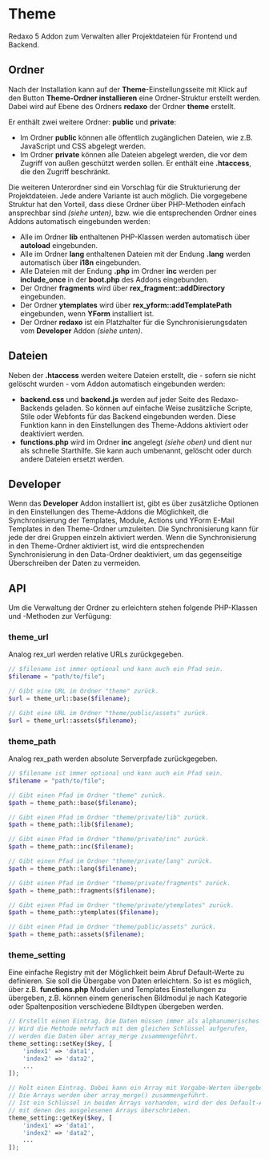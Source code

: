 # Theme

Redaxo 5 Addon zum Verwalten aller Projektdateien für Frontend und Backend.

## Ordner
Nach der Installation kann auf der __Theme__-Einstellungsseite mit Klick auf den Button __Theme-Ordner installieren__ eine Ordner-Struktur erstellt werden. Dabei wird auf Ebene des Ordners __redaxo__ der Ordner __theme__ erstellt.

Er enthält zwei weitere Ordner: __public__ und __private__: 
* Im Ordner __public__ können alle öffentlich zugänglichen Dateien, wie z.B. JavaScript und CSS abgelegt werden. 
* Im Ordner __private__ können alle Dateien abgelegt werden, die vor dem Zugriff von außen geschützt werden sollen. Er enthält eine __.htaccess__, die den Zugriff beschränkt.

Die weiteren Unterordner sind ein Vorschlag für die Strukturierung der Projektdateien. Jede andere Variante ist auch möglich. 
Die vorgegebene Struktur hat den Vorteil, dass diese Ordner über PHP-Methoden einfach ansprechbar sind *(siehe unten)*, bzw. wie die entsprechenden Ordner eines Addons automatisch eingebunden werden:
* Alle im Ordner __lib__ enthaltenen PHP-Klassen werden automatisch über __autoload__ eingebunden.
* Alle im Ordner __lang__ enthaltenen Dateien mit der Endung __.lang__ werden automatisch über __i18n__ eingebunden.
* Alle Dateien mit der Endung __.php__ im Ordner __inc__ werden per __include_once__ in der __boot.php__ des Addons eingebunden.
* Der Ordner __fragments__ wird über __rex_fragment::addDirectory__ eingebunden.
* Der Ordner __ytemplates__ wird über __rex_yform::addTemplatePath__ eingebunden, wenn __YForm__ installiert ist.
* Der Ordner __redaxo__ ist ein Platzhalter für die Synchronisierungsdaten vom __Developer__ Addon *(siehe unten)*.

## Dateien
Neben der __.htaccess__ werden weitere Dateien erstellt, die - sofern sie nicht gelöscht wurden - vom Addon automatisch eingebunden werden:
* __backend.css__ und __backend.js__ werden auf jeder Seite des Redaxo-Backends geladen. So können auf einfache Weise zusätzliche Scripte, Stile oder Webfonts für das Backend eingebunden werden. Diese Funktion kann in den Einstellungen des Theme-Addons aktiviert oder deaktiviert werden.
* __functions.php__ wird im Ordner __inc__ angelegt *(siehe oben)* und dient nur als schnelle Starthilfe. Sie kann auch umbenannt, gelöscht oder durch andere Dateien ersetzt werden.

## Developer
Wenn das  __Developer__ Addon installiert ist, gibt es über zusätzliche Optionen in den Einstellungen des Theme-Addons die Möglichkeit, die Synchronisierung der Templates, Module, Actions und YForm E-Mail Templates in den Theme-Ordner umzuleiten. Die Synchronisierung kann für jede der drei Gruppen einzeln aktiviert werden.
Wenn die Synchronisierung in den Theme-Ordner aktiviert ist, wird die entsprechenden Synchronisierung in den Data-Ordner deaktiviert, um das gegenseitige Überschreiben der Daten zu vermeiden. 

## API
Um die Verwaltung der Ordner zu erleichtern stehen folgende PHP-Klassen und -Methoden zur Verfügung:

### theme_url
Analog rex_url werden relative URLs zurückgegeben.

```php
// $filename ist immer optional und kann auch ein Pfad sein. 
$filename = "path/to/file";

// Gibt eine URL im Ordner "theme" zurück. 
$url = theme_url::base($filename);

// Gibt eine URL im Ordner "theme/public/assets" zurück. 
$url = theme_url::assets($filename);

```

### theme_path
Analog rex_path werden absolute Serverpfade zurückgegeben.

```php
// $filename ist immer optional und kann auch ein Pfad sein. 
$filename = "path/to/file";

// Gibt einen Pfad im Ordner "theme" zurück.
$path = theme_path::base($filename);

// Gibt einen Pfad im Ordner "theme/private/lib" zurück.
$path = theme_path::lib($filename);

// Gibt einen Pfad im Ordner "theme/private/inc" zurück.
$path = theme_path::inc($filename);

// Gibt einen Pfad im Ordner "theme/private/lang" zurück.
$path = theme_path::lang($filename);

// Gibt einen Pfad im Ordner "theme/private/fragments" zurück.
$path = theme_path::fragments($filename);

// Gibt einen Pfad im Ordner "theme/private/ytemplates" zurück.
$path = theme_path::ytemplates($filename);

// Gibt einen Pfad im Ordner "theme/public/assets" zurück.
$path = theme_path::assets($filename);
```

### theme_setting
Eine einfache Registry mit der Möglichkeit beim Abruf Default-Werte zu definieren. Sie soll die Übergabe von Daten erleichtern. 
So ist es möglich, über z.B. __functions.php__ Modulen und Templates Einstellungen zu übergeben, z.B. können einem generischen Bildmodul je nach Kategorie oder Spaltenposition verschiedene Bildtypen übergeben werden.

```php
// Erstellt einen Eintrag. Die Daten müssen immer als alphanumerisches Array übergeben werden. 
// Wird die Methode mehrfach mit dem gleichen Schlüssel aufgerufen, 
// werden die Daten über array_merge zusammengeführt.
theme_setting::setKey($key, [
    'index1' => 'data1', 
    'index2' => 'data2', 
    ...
]);

// Holt einen Eintrag. Dabei kann ein Array mit Vorgabe-Werten übergeben werden.
// Die Arrays werden über array_merge() zusammengeführt. 
// Ist ein Schlüssel in beiden Arrays vorhanden, wird der des Default-Arrays 
// mit denen des ausgelesenen Arrays überschrieben.
theme_setting::getKey($key, [
    'index1' => 'data1', 
    'index2' => 'data2', 
    ...
]);
```
